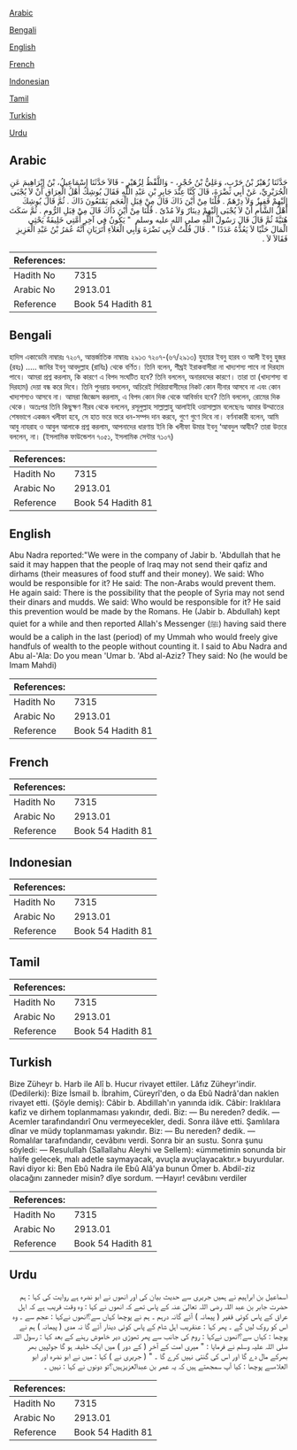[Arabic](#arabic)

[Bengali](#bengali)

[English](#english)

[French](#french)

[Indonesian](#indonesian)

[Tamil](#tamil)

[Turkish](#turkish)

[Urdu](#urdu)

## Arabic


<div dir="rtl" lang="ar" style={{fontSize:'larger',backgroundColor:'#f8f9fa',padding:20}}>
حَدَّثَنَا زُهَيْرُ بْنُ حَرْبٍ، وَعَلِيُّ بْنُ حُجْرٍ، - وَاللَّفْظُ لِزُهَيْرٍ - قَالاَ حَدَّثَنَا إِسْمَاعِيلُ، بْنُ إِبْرَاهِيمَ عَنِ الْجُرَيْرِيِّ، عَنْ أَبِي نَضْرَةَ، قَالَ كُنَّا عِنْدَ جَابِرِ بْنِ عَبْدِ اللَّهِ فَقَالَ يُوشِكُ أَهْلُ الْعِرَاقِ أَنْ لاَ يُجْبَى إِلَيْهِمْ قَفِيزٌ وَلاَ دِرْهَمٌ ‏.‏ قُلْنَا مِنْ أَيْنَ ذَاكَ قَالَ مِنْ قِبَلِ الْعَجَمِ يَمْنَعُونَ ذَاكَ ‏.‏ ثُمَّ قَالَ يُوشِكَ أَهْلُ الشَّأْمِ أَنْ لاَ يُجْبَى إِلَيْهِمْ دِينَارٌ وَلاَ مُدْىٌ ‏.‏ قُلْنَا مِنْ أَيْنَ ذَاكَ قَالَ مِنْ قِبَلِ الرُّومِ ‏.‏ ثُمَّ سَكَتَ هُنَيَّةً ثُمَّ قَالَ قَالَ رَسُولُ اللَّهِ صلى الله عليه وسلم ‏ "‏ يَكُونُ فِي آخِرِ أُمَّتِي خَلِيفَةٌ يَحْثِي الْمَالَ حَثْيًا لاَ يَعُدُّهُ عَدَدًا ‏"‏ ‏.‏ قَالَ قُلْتُ لأَبِي نَضْرَةَ وَأَبِي الْعَلاَءِ أَتَرَيَانِ أَنَّهُ عُمَرُ بْنُ عَبْدِ الْعَزِيزِ فَقَالاَ لاَ ‏.‏
</div>
<div style={{backgroundColor:'#f8f9fa',padding:20, marginBottom: 10}}><table> <thead> <tr> <th>References:</th> <th></th> </tr> </thead> <tbody><tr><td>Hadith No</td><td>7315</td></tr><tr><td>Arabic No</td><td>2913.01</td></tr><tr><td>Reference</td><td>Book 54 Hadith 81</td></tr></tbody></table></div>

## Bengali


<div dir="ltr" lang="bn" style={{fontSize:'larger',backgroundColor:'#f8f9fa',padding:20}}>
হাদিস একাডেমি নাম্বারঃ ৭২০৭, আন্তর্জাতিক নাম্বারঃ ২৯১৩ ৭২০৭-(৬৭/২৯১৩) যুহায়র ইবনু হারব ও আলী ইবনু হুজর (রহঃ) ..... জাবির ইবনু আবদুল্লাহ (রাযিঃ) থেকে বর্ণিত। তিনি বলেন, শীঘ্রই ইরাকবাসীরা না খাদ্যশস্য পাবে না দিরহাম পাবে। আমরা প্রশ্ন করলাম, কি কারণে এ বিপদ সংঘটিত হবে? তিনি বললেন, অনারবদের কারণে। তারা তা (খাদ্যশস্য বা দিরহাম) দেয়া বন্ধ করে দিবে। তিনি পুনরায় বললেন, অচিরেই সিরিয়াবাসীদের নিকট কোন দীনার আসবে না এবং কোন খাদ্যশস্যও আসবে না। আমরা জিজ্ঞেস করলাম, এ বিপদ কোন দিক থেকে আবির্ভাব হবে? তিনি বললেন, রোমের দিক থেকে। অতঃপর তিনি কিছুক্ষণ নীরব থেকে বললেন, রসূলুল্লাহ সাল্লাল্লাহু আলাইহি ওয়াসাল্লাম বলেছেনঃ আমার উম্মাতের শেষভাগে একজন খলীফা হবে, সে হাত ভরে ভরে ধন-সম্পদ দান করবে, গুণে গুণে দিবে না। বর্ণনাকারী বলেন, আমি আবু নাযরাহ ও আবুল আলাকে প্রশ্ন করলাম, আপনাদের ধারণায় ইনি কি খলীফা উমার ইবনু ‘আবদুল আযীয? তারা উত্তরে বললেন, না। (ইসলামিক ফাউন্ডেশন ৭০৫১, ইসলামিক সেন্টার ৭১০৭)
</div>
<div style={{backgroundColor:'#f8f9fa',padding:20, marginBottom: 10}}><table> <thead> <tr> <th>References:</th> <th></th> </tr> </thead> <tbody><tr><td>Hadith No</td><td>7315</td></tr><tr><td>Arabic No</td><td>2913.01</td></tr><tr><td>Reference</td><td>Book 54 Hadith 81</td></tr></tbody></table></div>

## English


<div dir="ltr" lang="en" style={{fontSize:'larger',backgroundColor:'#f8f9fa',padding:20}}>
Abu Nadra reported:"We were in the company of Jabir b. 'Abdullah that he said it may happen that the people of Iraq may not send their qafiz and dirhams (their measures of food stuff and their money). We said: Who would be responsible for it? He said: The non-Arabs would prevent them. He again said: There is the possibility that the people of Syria may not send their dinars and mudds. We said: Who would be responsible for it? He said this prevention would be made by the Romans. He (Jabir b. Abdullah) kept quiet for a while and then reported Allah's Messenger (ﷺ) having said there would be a caliph in the last (period) of my Ummah who would freely give handfuls of wealth to the people without counting it. I said to Abu Nadra and Abu al-'Ala: Do you mean 'Umar b. 'Abd al-Aziz? They said: No (he would be Imam Mahdi)
</div>
<div style={{backgroundColor:'#f8f9fa',padding:20, marginBottom: 10}}><table> <thead> <tr> <th>References:</th> <th></th> </tr> </thead> <tbody><tr><td>Hadith No</td><td>7315</td></tr><tr><td>Arabic No</td><td>2913.01</td></tr><tr><td>Reference</td><td>Book 54 Hadith 81</td></tr></tbody></table></div>

## French


<div dir="ltr" lang="fr" style={{fontSize:'larger',backgroundColor:'#f8f9fa',padding:20}}>

</div>
<div style={{backgroundColor:'#f8f9fa',padding:20, marginBottom: 10}}><table> <thead> <tr> <th>References:</th> <th></th> </tr> </thead> <tbody><tr><td>Hadith No</td><td>7315</td></tr><tr><td>Arabic No</td><td>2913.01</td></tr><tr><td>Reference</td><td>Book 54 Hadith 81</td></tr></tbody></table></div>

## Indonesian


<div dir="ltr" lang="id" style={{fontSize:'larger',backgroundColor:'#f8f9fa',padding:20}}>

</div>
<div style={{backgroundColor:'#f8f9fa',padding:20, marginBottom: 10}}><table> <thead> <tr> <th>References:</th> <th></th> </tr> </thead> <tbody><tr><td>Hadith No</td><td>7315</td></tr><tr><td>Arabic No</td><td>2913.01</td></tr><tr><td>Reference</td><td>Book 54 Hadith 81</td></tr></tbody></table></div>

## Tamil


<div dir="ltr" lang="ta" style={{fontSize:'larger',backgroundColor:'#f8f9fa',padding:20}}>

</div>
<div style={{backgroundColor:'#f8f9fa',padding:20, marginBottom: 10}}><table> <thead> <tr> <th>References:</th> <th></th> </tr> </thead> <tbody><tr><td>Hadith No</td><td>7315</td></tr><tr><td>Arabic No</td><td>2913.01</td></tr><tr><td>Reference</td><td>Book 54 Hadith 81</td></tr></tbody></table></div>

## Turkish


<div dir="ltr" lang="tr" style={{fontSize:'larger',backgroundColor:'#f8f9fa',padding:20}}>
Bize Züheyr b. Harb ile Alî b. Hucur rivayet ettiler. Lâfız Züheyr'indir. (Dedilerki): Bize İsmail b. İbrahim, Cüreyrî'den, o da Ebû Nadrâ'dan naklen rivayet etti. (Şöyle demiş): Câbir b. AbdiIIah'ın yanında idik. Câbir: Iraklılara kafiz ve dirhem toplanmaması yakındır, dedi. Biz: — Bu nereden? dedik. — Acemler tarafındandırî Onu vermeyecekler, dedi. Sonra ilâve etti. Şamlılara dînar ve müdy toplanmaması yakındır. Biz: — Bu nereden? dedik. — Romalılar tarafındandır, cevâbını verdi. Sonra bir an sustu. Sonra şunu söyledi: — Resulullah (Sallallahu Aleyhi ve Sellem): «ümmetimin sonunda bir halife gelecek, malı adetle saymayacak, avuçla avuçlayacaktır.» buyurdular. Ravi diyor ki: Ben Ebû Nadra ile Ebû Alâ'ya bunun Ömer b. Abdil-ziz olacağını zanneder misin? dîye sordum. —Hayır! cevâbını verdiler
</div>
<div style={{backgroundColor:'#f8f9fa',padding:20, marginBottom: 10}}><table> <thead> <tr> <th>References:</th> <th></th> </tr> </thead> <tbody><tr><td>Hadith No</td><td>7315</td></tr><tr><td>Arabic No</td><td>2913.01</td></tr><tr><td>Reference</td><td>Book 54 Hadith 81</td></tr></tbody></table></div>

## Urdu


<div dir="rtl" lang="ur" style={{fontSize:'larger',backgroundColor:'#f8f9fa',padding:20}}>
اسماعیل بن ابراہیم نے ہمیں جریری سے حدیث بیان کی اور انھوں نے ابو نضرہ ہے روایت کی کہا : ہم حضرت جابر بن عبد اللہ رضی اللہ تعالیٰ عنہ کے پاس تھے کہ انھوں نے کہا : وہ وقت قریب ہے کہ اہل عراق کے پاس کوئی قفیر ( پیمانہ ) آئے گانہ درہم ۔ ہم نے پوچھا کہاں سے؟انھوں نےکہا : عجم سے ۔ وہ اس کو روک لیں گے ۔ پھر کہا : عنقریب اہل شام کے پاس کوئی دینار آئے گا نہ مدی ( پیمانہ ) ہم نے پوچھا : کہاں سے؟انھوں نےکہا : روم کی جانب سے پھر تھوڑی دیر خاموش رہنے کے بعد کہا : رسول اللہ صلی اللہ علیہ وسلم نے فرمایا : " میری امت کے آخر ( کے دور ) میں ایک خلیفہ ہو گا جولپیں بھر بھرکے مال دے گا اور اس کی گنتی نہیں کرے گا ۔ " ( جریری نے ) کہا : میں نے ابو نضرہ اور ابو العلاءسے پوچھا : کیا آپ سمجھتے ہیں کہ یہ عمر بن عبدالعزیزہیں؟تو دونوں نے کہا : نہیں ۔
</div>
<div style={{backgroundColor:'#f8f9fa',padding:20, marginBottom: 10}}><table> <thead> <tr> <th>References:</th> <th></th> </tr> </thead> <tbody><tr><td>Hadith No</td><td>7315</td></tr><tr><td>Arabic No</td><td>2913.01</td></tr><tr><td>Reference</td><td>Book 54 Hadith 81</td></tr></tbody></table></div>
